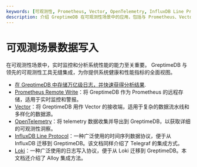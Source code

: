 ```yaml
---
keywords: [可观测性, Prometheus, Vector, OpenTelemetry, InfluxDB Line Protocol]
description: 介绍 GreptimeDB 在可观测性场景中的应用，包括与 Prometheus、Vector、OpenTelemetry 和 InfluxDB Line Protocol 的集成。
---
```


# 可观测场景数据写入

在可观测性场景中，实时监控和分析系统性能的能力至关重要。
GreptimeDB 与领先的可观测性工具无缝集成，为你提供系统健康和性能指标的全面视图。

- [在 GreptimeDB 中存储万亿级日志，并快速获得分析结果](/user-guide/logs/overview.md).
- [Prometheus Remote Write](prometheus.md)：将 GreptimeDB 作为 Prometheus 的远程存储，适用于实时监控和警报。
- [Vector](vector.md)：将 GreptimeDB 用作 Vector 的接收端，适用于复杂的数据流水线和多样化的数据源。
- [OpenTelemetry](opentelemetry.md)：将 telemetry 数据收集并导出到 GreptimeDB，以获取详细的可观测性洞察。
- [InfluxDB Line Protocol](influxdb-line-protocol.md)：一种广泛使用的时间序列数据协议，便于从 InfluxDB 迁移到 GreptimeDB。该文档同样介绍了 Telegraf 的集成方式。
- [Loki](loki.md)：一种广泛使用的日志写入协议，便于从 Loki 迁移到 GreptimeDB。本文档还介绍了 Alloy 集成方法。

